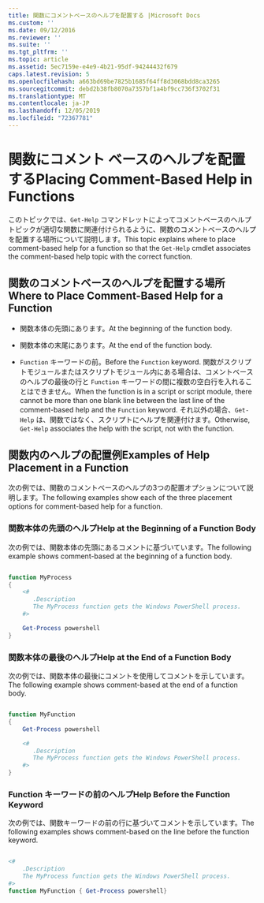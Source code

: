 ```yaml
---
title: 関数にコメントベースのヘルプを配置する |Microsoft Docs
ms.custom: ''
ms.date: 09/12/2016
ms.reviewer: ''
ms.suite: ''
ms.tgt_pltfrm: ''
ms.topic: article
ms.assetid: 5ec7159e-e4e9-4b21-95df-94244432f679
caps.latest.revision: 5
ms.openlocfilehash: a663bd69be7825b1685f64ff8d3068bdd8ca3265
ms.sourcegitcommit: debd2b38fb8070a7357bf1a4bf9cc736f3702f31
ms.translationtype: MT
ms.contentlocale: ja-JP
ms.lasthandoff: 12/05/2019
ms.locfileid: "72367781"
---
```

# <a name="placing-comment-based-help-in-functions"></a><span data-ttu-id="a7492-102">関数にコメント ベースのヘルプを配置する</span><span class="sxs-lookup"><span data-stu-id="a7492-102">Placing Comment-Based Help in Functions</span></span>

<span data-ttu-id="a7492-103">このトピックでは、`Get-Help` コマンドレットによってコメントベースのヘルプトピックが適切な関数に関連付けられるように、関数のコメントベースのヘルプを配置する場所について説明します。</span><span class="sxs-lookup"><span data-stu-id="a7492-103">This topic explains where to place comment-based help for a function so that the `Get-Help` cmdlet associates the comment-based help topic with the correct function.</span></span>

## <a name="where-to-place-comment-based-help-for-a-function"></a><span data-ttu-id="a7492-104">関数のコメントベースのヘルプを配置する場所</span><span class="sxs-lookup"><span data-stu-id="a7492-104">Where to Place Comment-Based Help for a Function</span></span>

- <span data-ttu-id="a7492-105">関数本体の先頭にあります。</span><span class="sxs-lookup"><span data-stu-id="a7492-105">At the beginning of the function body.</span></span>

- <span data-ttu-id="a7492-106">関数本体の末尾にあります。</span><span class="sxs-lookup"><span data-stu-id="a7492-106">At the end of the function body.</span></span>

- <span data-ttu-id="a7492-107">`Function` キーワードの前。</span><span class="sxs-lookup"><span data-stu-id="a7492-107">Before the `Function` keyword.</span></span> <span data-ttu-id="a7492-108">関数がスクリプトモジュールまたはスクリプトモジュール内にある場合は、コメントベースのヘルプの最後の行と `Function` キーワードの間に複数の空白行を入れることはできません。</span><span class="sxs-lookup"><span data-stu-id="a7492-108">When the function is in a script or script module, there cannot be more than one blank line between the last line of the comment-based help and the `Function` keyword.</span></span> <span data-ttu-id="a7492-109">それ以外の場合、`Get-Help` は、関数ではなく、スクリプトにヘルプを関連付けます。</span><span class="sxs-lookup"><span data-stu-id="a7492-109">Otherwise, `Get-Help` associates the help with the script, not with the function.</span></span>

## <a name="examples-of-help-placement-in-a-function"></a><span data-ttu-id="a7492-110">関数内のヘルプの配置例</span><span class="sxs-lookup"><span data-stu-id="a7492-110">Examples of Help Placement in a Function</span></span>

 <span data-ttu-id="a7492-111">次の例では、関数のコメントベースのヘルプの3つの配置オプションについて説明します。</span><span class="sxs-lookup"><span data-stu-id="a7492-111">The following examples show each of the three placement options for comment-based help for a function.</span></span>

### <a name="help-at-the-beginning-of-a-function-body"></a><span data-ttu-id="a7492-112">関数本体の先頭のヘルプ</span><span class="sxs-lookup"><span data-stu-id="a7492-112">Help at the Beginning of a Function Body</span></span>

 <span data-ttu-id="a7492-113">次の例では、関数本体の先頭にあるコメントに基づいています。</span><span class="sxs-lookup"><span data-stu-id="a7492-113">The following example shows comment-based at the beginning of a function body.</span></span>

```powershell

function MyProcess
{
    <#
       .Description
       The MyProcess function gets the Windows PowerShell process.
    #>

    Get-Process powershell
}

```

### <a name="help-at-the-end-of-a-function-body"></a><span data-ttu-id="a7492-114">関数本体の最後のヘルプ</span><span class="sxs-lookup"><span data-stu-id="a7492-114">Help at the End of a Function Body</span></span>

 <span data-ttu-id="a7492-115">次の例では、関数本体の最後にコメントを使用してコメントを示しています。</span><span class="sxs-lookup"><span data-stu-id="a7492-115">The following example shows comment-based at the end of a function body.</span></span>

```powershell

function MyFunction
{
    Get-Process powershell

    <#
       .Description
       The MyProcess function gets the Windows PowerShell process.
    #>
}

```

### <a name="help-before-the-function-keyword"></a><span data-ttu-id="a7492-116">Function キーワードの前のヘルプ</span><span class="sxs-lookup"><span data-stu-id="a7492-116">Help Before the Function Keyword</span></span>

 <span data-ttu-id="a7492-117">次の例では、関数キーワードの前の行に基づいてコメントを示しています。</span><span class="sxs-lookup"><span data-stu-id="a7492-117">The following examples shows comment-based on the line before the function keyword.</span></span>

```powershell

<#
    .Description
    The MyProcess function gets the Windows PowerShell process.
#>
function MyFunction { Get-Process powershell}

```